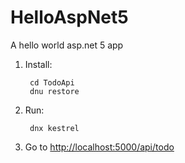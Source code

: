 # HelloAspNet5
A hello world asp.net 5 app

1. Install:

        cd TodoApi
        dnu restore
        
2. Run:

        dnx kestrel
        
2. Go to [http://localhost:5000/api/todo](http://localhost:5000/api/todo)
